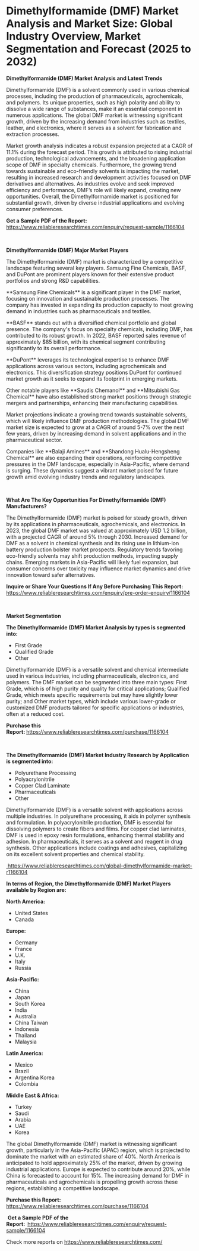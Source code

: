 <p><h1>Dimethylformamide (DMF) Market Analysis and Market Size: Global Industry Overview, Market Segmentation and Forecast (2025 to 2032)</h1></p><p><strong>Dimethylformamide (DMF) Market Analysis and Latest Trends</strong></p>
<p><p>Dimethylformamide (DMF) is a solvent commonly used in various chemical processes, including the production of pharmaceuticals, agrochemicals, and polymers. Its unique properties, such as high polarity and ability to dissolve a wide range of substances, make it an essential component in numerous applications. The global DMF market is witnessing significant growth, driven by the increasing demand from industries such as textiles, leather, and electronics, where it serves as a solvent for fabrication and extraction processes.</p><p>Market growth analysis indicates a robust expansion projected at a CAGR of 11.1% during the forecast period. This growth is attributed to rising industrial production, technological advancements, and the broadening application scope of DMF in specialty chemicals. Furthermore, the growing trend towards sustainable and eco-friendly solvents is impacting the market, resulting in increased research and development activities focused on DMF derivatives and alternatives. As industries evolve and seek improved efficiency and performance, DMF’s role will likely expand, creating new opportunities. Overall, the Dimethylformamide market is positioned for substantial growth, driven by diverse industrial applications and evolving consumer preferences.</p></p>
<p><strong>Get a Sample PDF of the Report:&nbsp;</strong> <a href="https://www.reliableresearchtimes.com/enquiry/request-sample/1166104?utm_campaign=3585&utm_medium=2&utm_source=Github&utm_content=ia&utm_term=03042025&utm_id=dimethylformamide-dmf">https://www.reliableresearchtimes.com/enquiry/request-sample/1166104</a></p>
<p>&nbsp;</p>
<p><strong>Dimethylformamide (DMF) Major Market Players</strong></p>
<p><p>The Dimethylformamide (DMF) market is characterized by a competitive landscape featuring several key players. Samsung Fine Chemicals, BASF, and DuPont are prominent players known for their extensive product portfolios and strong R&D capabilities. </p><p>**Samsung Fine Chemicals** is a significant player in the DMF market, focusing on innovation and sustainable production processes. The company has invested in expanding its production capacity to meet growing demand in industries such as pharmaceuticals and textiles.</p><p>**BASF** stands out with a diversified chemical portfolio and global presence. The company's focus on specialty chemicals, including DMF, has contributed to its robust growth. In 2022, BASF reported sales revenue of approximately $85 billion, with its chemical segment contributing significantly to its overall performance. </p><p>**DuPont** leverages its technological expertise to enhance DMF applications across various sectors, including agrochemicals and electronics. This diversification strategy positions DuPont for continued market growth as it seeks to expand its footprint in emerging markets.</p><p>Other notable players like **Saudis Chemanol** and **Mitsubishi Gas Chemical** have also established strong market positions through strategic mergers and partnerships, enhancing their manufacturing capabilities. </p><p>Market projections indicate a growing trend towards sustainable solvents, which will likely influence DMF production methodologies. The global DMF market size is expected to grow at a CAGR of around 5-7% over the next few years, driven by increasing demand in solvent applications and in the pharmaceutical sector. </p><p>Companies like **Balaji Amines** and **Shandong Hualu-Hengsheng Chemical** are also expanding their operations, reinforcing competitive pressures in the DMF landscape, especially in Asia-Pacific, where demand is surging. These dynamics suggest a vibrant market poised for future growth amid evolving industry trends and regulatory landscapes.</p></p>
<p>&nbsp;</p>
<p><strong>What Are The Key Opportunities For Dimethylformamide (DMF) Manufacturers?</strong></p>
<p><p>The Dimethylformamide (DMF) market is poised for steady growth, driven by its applications in pharmaceuticals, agrochemicals, and electronics. In 2023, the global DMF market was valued at approximately USD 1.2 billion, with a projected CAGR of around 5% through 2030. Increased demand for DMF as a solvent in chemical synthesis and its rising use in lithium-ion battery production bolster market prospects. Regulatory trends favoring eco-friendly solvents may shift production methods, impacting supply chains. Emerging markets in Asia-Pacific will likely fuel expansion, but consumer concerns over toxicity may influence market dynamics and drive innovation toward safer alternatives.</p></p>
<p><strong>Inquire or Share Your Questions If Any Before Purchasing This Report:</strong> <a href="https://www.reliableresearchtimes.com/enquiry/pre-order-enquiry/1166104?utm_campaign=3585&utm_medium=2&utm_source=Github&utm_content=ia&utm_term=03042025&utm_id=dimethylformamide-dmf">https://www.reliableresearchtimes.com/enquiry/pre-order-enquiry/1166104</a></p>
<p>&nbsp;</p>
<p><strong>Market Segmentation</strong></p>
<p><strong>The Dimethylformamide (DMF) Market Analysis by types is segmented into:</strong></p>
<p><ul><li>First Grade</li><li>Qualified Grade</li><li>Other</li></ul></p>
<p><p>Dimethylformamide (DMF) is a versatile solvent and chemical intermediate used in various industries, including pharmaceuticals, electronics, and polymers. The DMF market can be segmented into three main types: First Grade, which is of high purity and quality for critical applications; Qualified Grade, which meets specific requirements but may have slightly lower purity; and Other market types, which include various lower-grade or customized DMF products tailored for specific applications or industries, often at a reduced cost.</p></p>
<p><strong>Purchase this Report:&nbsp;</strong><a href="https://www.reliableresearchtimes.com/purchase/1166104?utm_campaign=3585&utm_medium=2&utm_source=Github&utm_content=ia&utm_term=03042025&utm_id=dimethylformamide-dmf">https://www.reliableresearchtimes.com/purchase/1166104</a></p>
<p>&nbsp;</p>
<p><strong>The Dimethylformamide (DMF) Market Industry Research by Application is segmented into:</strong></p>
<p><ul><li>Polyurethane Processing</li><li>Polyacrylonitrile</li><li>Copper Clad Laminate</li><li>Pharmaceuticals</li><li>Other</li></ul></p>
<p><p>Dimethylformamide (DMF) is a versatile solvent with applications across multiple industries. In polyurethane processing, it aids in polymer synthesis and formulation. In polyacrylonitrile production, DMF is essential for dissolving polymers to create fibers and films. For copper clad laminates, DMF is used in epoxy resin formulations, enhancing thermal stability and adhesion. In pharmaceuticals, it serves as a solvent and reagent in drug synthesis. Other applications include coatings and adhesives, capitalizing on its excellent solvent properties and chemical stability.</p></p>
<p><a href="https://www.reliableresearchtimes.com/global-dimethylformamide-market-r1166104?utm_campaign=3585&utm_medium=2&utm_source=Github&utm_content=ia&utm_term=03042025&utm_id=dimethylformamide-dmf">&nbsp;https://www.reliableresearchtimes.com/global-dimethylformamide-market-r1166104</a></p>
<p><strong>In terms of Region, the Dimethylformamide (DMF) Market Players available by Region are:</strong></p>
<p>
    <p> <strong> North America: </strong>
        <ul>
            <li>United States</li>
            <li>Canada</li>
        </ul>
        </p> 
    <p> <strong> Europe: </strong>
        <ul>
            <li>Germany</li>
            <li>France</li>
            <li>U.K.</li>
            <li>Italy</li>
            <li>Russia</li>
        </ul>
        </p> 
    <p> <strong> Asia-Pacific: </strong>
        <ul>
            <li>China</li>
            <li>Japan</li>
            <li>South Korea</li>
            <li>India</li>
            <li>Australia</li>
            <li>China Taiwan</li>
            <li>Indonesia</li>
            <li>Thailand</li>
            <li>Malaysia</li>
        </ul>
        </p> 
    <p> <strong> Latin America: </strong>
        <ul>
            <li>Mexico</li>
            <li>Brazil</li>
            <li>Argentina Korea</li>
            <li>Colombia</li>
        </ul>
        </p> 
    <p> <strong> Middle East & Africa: </strong>
        <ul>
            <li>Turkey</li>
            <li>Saudi</li>
            <li>Arabia</li>
            <li>UAE</li>
            <li>Korea</li>
        </ul>
    </p>
    </p>
<p><p>The global Dimethylformamide (DMF) market is witnessing significant growth, particularly in the Asia-Pacific (APAC) region, which is projected to dominate the market with an estimated share of 40%. North America is anticipated to hold approximately 25% of the market, driven by growing industrial applications. Europe is expected to contribute around 20%, while China is forecasted to account for 15%. The increasing demand for DMF in pharmaceuticals and agrochemicals is propelling growth across these regions, establishing a competitive landscape.</p></p>
<p><strong>Purchase this Report: </strong><a href="https://www.reliableresearchtimes.com/purchase/1166104?utm_campaign=3585&utm_medium=2&utm_source=Github&utm_content=ia&utm_term=03042025&utm_id=dimethylformamide-dmf">https://www.reliableresearchtimes.com/purchase/1166104</a></p>
<p>&nbsp;<strong>Get a Sample PDF of the Report:&nbsp;&nbsp;</strong><a href="https://www.reliableresearchtimes.com/enquiry/request-sample/1166104?utm_campaign=3585&utm_medium=2&utm_source=Github&utm_content=ia&utm_term=03042025&utm_id=dimethylformamide-dmf">https://www.reliableresearchtimes.com/enquiry/request-sample/1166104</a></p>
<p><strong></strong></p>
<p>Check more reports on <a href="https://www.reliableresearchtimes.com/?utm_campaign=3585&utm_medium=2&utm_source=Github&utm_content=ia&utm_term=03042025&utm_id=dimethylformamide-dmf">https://www.reliableresearchtimes.com/</a></p>